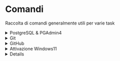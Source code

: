 # Comandi
Raccolta di comandi generalmente utili per varie task

<details>

<summary> PostgreSQL & PGAdmin4 </summary>

### Installazione PostgreSQL (*Linux*)
https://www.how2shout.com/linux/install-postgresql-server-client-on-ubuntu-22-04-lts-jammy/

### Installazione PGAdmin4 (*Linux*)
https://www.how2shout.com/linux/how-to-install-pgadmin-4-on-ubuntu-20-04-lts-linux/

### Comandi vari per *Windows*
https://www.microfocus.com/documentation/idol/IDOL_12_0/MediaServer/Guides/html/English/Content/Getting_Started/Configure/_TRN_Set_up_PostgreSQL.htm

### Comandi per *Linux*

- Modificare password utente (tutto il pc):
```terminal
sudo passwd nomeUtente
```
- Entrare nella sessione con postgres:
```terminal
su - postgres
```
- Dentro la sessione, per modificare la password del ruolo:
```terminal
psql -c "ALTER USER userName WITH PASSWORD 'password';"
```
- Creare un database e garantire tutti i privilegi ad un utente:
```sql
CREATE DATABASE nomeDB;
```
```sql
--non ancora proprietario del database
GRANT ALL ON DATABASE nomedb TO nomeuser;
```
- Cambiare proprietario del database:
```sql
ALTER DATABASE nomedb OWNER TO nomeuser;
```
- Creazione di un nuovo utente:
```sql
CREATE USER nomeutente WITH PASSWORD 'password';
```
- Funzione che permette di eliminare tutti i dati da tutte le tabelle senza cancellarle
```sql
CREATE OR REPLACE FUNCTION cancella(username IN VARCHAR) RETURNS void AS $$
DECLARE
    statements CURSOR FOR
        SELECT tablename FROM pg_tables
        WHERE tableowner = username AND schemaname = 'azienda';
BEGIN
    FOR stmt IN statements LOOP
        EXECUTE 'TRUNCATE TABLE azienda.' || quote_ident(stmt.tablename) || ' CASCADE;';
    END LOOP;
END;
$$ LANGUAGE plpgsql;
```

### Lista funzioni oracle
https://www.oracletutorial.com/oracle-string-functions/

### Tutorial ruoli e permessi
https://www.digitalocean.com/community/tutorials/how-to-use-roles-and-manage-grant-permissions-in-postgresql-on-a-vps-2

</details>

<details>
	
<summary> Git </summary>

### Tutorial uso comandi add, commit, push etc...
https://www.atlassian.com/git/tutorials/saving-changes?section=git-add

### Configurazione credenziali utente tramite git
https://linuxhint.com/git-log-out-user-from-command-line/#:~:text=To%20log%20out%20from%20the%20Git%20command%20line%2C%20first%2C%20move,config%20%E2%80%93global%20%E2%80%93unset%20user.

### Eliminazione di una commit dalla history tramite bash
```git
git reset --soft HEAD~numerocommitdaeliminarepartendodallatesta
```
Per inviare i cambiamenti alla origin source:
```git
git push origin +main --force
```
### Overview git-credential-manager
https://github.com/git-ecosystem/git-credential-manager/blob/main/README.md

### Installazione git-credential-manager
https://github.com/git-ecosystem/git-credential-manager/blob/release/docs/install.md

### Configurazione git-credential-manager
https://github.com/git-ecosystem/git-credential-manager/blob/release/docs/credstores.md

</details>

<details>
	
<summary> GitHub </summary>

### Tutorial markup language
https://docs.github.com/en/get-started/writing-on-github/getting-started-with-writing-and-formatting-on-github/basic-writing-and-formatting-syntax

</details>

<details>
	
<summary> Attivazione Windows11 </summary>
https://github.com/massgravel/Microsoft-Activation-Scripts

</details>

<details>

	<summary> Linguaggio JAVA </summary>
	Esempiooooo
	
</details>